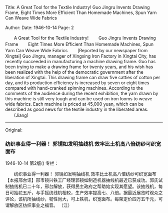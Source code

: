 Title: A Great Tool for the Textile Industry! Guo Jingru Invents Drawing Frame, Eight Times More Efficient Than Homemade Machines, Spun Yarn Can Weave Wide Fabrics

Author:
Date: 1946-10-14
Page: 2

　　A Great Tool for the Textile Industry!
　　Guo Jingru Invents Drawing Frame
　　Eight Times More Efficient Than Homemade Machines, Spun Yarn Can Weave Wide Fabrics
　　[Reported by our newspaper from Xingtai] Guo Jingru, manager of Xingxing Iron Factory in Xingtai City, has recently succeeded in manufacturing a machine drawing frame. Guo has been trying to make a drawing frame for twenty years, and his wish has been realized with the help of the democratic government after the liberation of Xingtai. This drawing frame can draw five catties of cotton per day, and its production efficiency is increased by seven or eight times compared with hand-cranked spinning machines. According to the comments of the audience during the recent exhibition, the yarn drawn by this machine is still very tough and can be used on iron looms to weave wide fabrics. Each machine is priced at 45,000 yuan, which can be described as good news for the textile industry in the liberated areas.
　　(Jiang)



<hr /> 

Original: 


### 纺织事业得一利器！  郭镜如发明抽线机  效率比土机高八倍纺纱可织宽面布

1946-10-14
第2版()
专栏：

　　纺织事业得一利器！
    郭镜如发明抽线机
    效率比土机高八倍纺纱可织宽面布
    【本报邢台讯】邢市镜兴铁工厂经理郭镜如制造机器抽线机最近已获成功。郭氏试制抽线机已二十年，邢台解放，获得民主政府之帮助始实现其愿望。该抽线机，每日可抽花五斤，与手摇纺线机相较，生产效率提高七、八倍。据最近展览时观众之评论，该机所抽线纱，韧性尚大，可上铁机，织宽面布。每架定价四万五千元，可谓解放区纺织事业之福音。
   （江）
